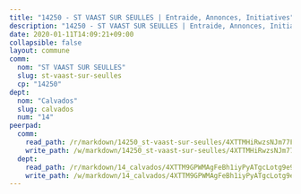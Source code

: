 ```yaml
---
title: "14250 - ST VAAST SUR SEULLES | Entraide, Annonces, Initiatives"
description: "14250 - ST VAAST SUR SEULLES | Entraide, Annonces, Initiatives"
date: 2020-01-11T14:09:21+09:00
collapsible: false
layout: commune
comm:
  nom: "ST VAAST SUR SEULLES"
  slug: st-vaast-sur-seulles
  cp: "14250"
dept:
  nom: "Calvados"
  slug: calvados
  num: "14"
peerpad:
  comm:
    read_path: /r/markdown/14250_st-vaast-sur-seulles/4XTTMHiRwzsNJm77FMHRcchNe5p8F2rwZbjpnF1CAizVFL1Y6
    write_path: /w/markdown/14250_st-vaast-sur-seulles/4XTTMHiRwzsNJm77FMHRcchNe5p8F2rwZbjpnF1CAizVFL1Y6-K3TgUH9Ma8ZbEKveYpfuSutJKhyeVdtbcfhVDoZXFPFiW1qFxPmycXqhHxiFFR8iNx91fiTAgWzWa63e9bFRoPjppkkiDmZvSHzYSxqB15VcbaGkRtgswCaveYxkLCRqqS9rJVKg
  dept:
    read_path: /r/markdown/14_calvados/4XTTM9GPWMAgFeBh1iyPyATgcLotg9e9APJpQBEyY3RZiUwJ6
    write_path: /w/markdown/14_calvados/4XTTM9GPWMAgFeBh1iyPyATgcLotg9e9APJpQBEyY3RZiUwJ6-K3TgUXWJAT2cYJ9ZstQphkkm2za8um5GwwXsivqaDFTgbhMDcHaRXnT3h69szAqCyvWcFfDim5fkwc6CXdUtyvPpirbD1TPAb6xCxpPN6dR3zzDRe29YehQYbhZdjvZYkgztJYvi
---
```


